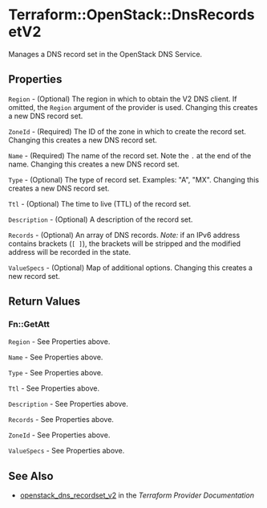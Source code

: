 # Terraform::OpenStack::DnsRecordsetV2

Manages a DNS record set in the OpenStack DNS Service.

## Properties

`Region` - (Optional) The region in which to obtain the V2 DNS client.
If omitted, the `Region` argument of the provider is used.
Changing this creates a new DNS  record set.

`ZoneId` - (Required) The ID of the zone in which to create the record set.
Changing this creates a new DNS  record set.

`Name` - (Required) The name of the record set. Note the `.` at the end of the name.
Changing this creates a new DNS  record set.

`Type` - (Optional) The type of record set. Examples: "A", "MX".
Changing this creates a new DNS  record set.

`Ttl` - (Optional) The time to live (TTL) of the record set.

`Description` - (Optional) A description of the  record set.

`Records` - (Optional) An array of DNS records. _Note:_ if an IPv6 address
contains brackets (`[ ]`), the brackets will be stripped and the modified
address will be recorded in the state.

`ValueSpecs` - (Optional) Map of additional options. Changing this creates a
new record set.


## Return Values

### Fn::GetAtt

`Region` - See Properties above.

`Name` - See Properties above.

`Type` - See Properties above.

`Ttl` - See Properties above.

`Description` - See Properties above.

`Records` - See Properties above.

`ZoneId` - See Properties above.

`ValueSpecs` - See Properties above.

## See Also

* [openstack_dns_recordset_v2](https://www.terraform.io/docs/providers/openstack/r/dns_recordset_v2.html) in the _Terraform Provider Documentation_
